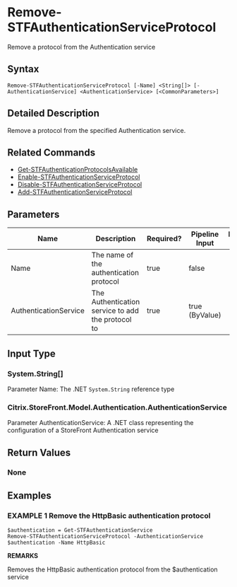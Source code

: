 ﻿# Remove-STFAuthenticationServiceProtocol

Remove a protocol from the Authentication service

## Syntax

```
Remove-STFAuthenticationServiceProtocol [-Name] <String[]> [-AuthenticationService] <AuthenticationService> [<CommonParameters>]
```

## Detailed Description

Remove a protocol from the specified Authentication service.

## Related Commands

* [Get-STFAuthenticationProtocolsAvailable](./Get-STFAuthenticationProtocolsAvailable)
* [Enable-STFAuthenticationServiceProtocol](./Enable-STFAuthenticationServiceProtocol)
* [Disable-STFAuthenticationServiceProtocol](./Disable-STFAuthenticationServiceProtocol)
* [Add-STFAuthenticationServiceProtocol](./Add-STFAuthenticationServiceProtocol)

## Parameters

| Name   | Description | Required? | Pipeline Input | Default Value |
| --- | --- | --- | --- | --- |
|Name|The name of the authentication protocol|true|false| |
|AuthenticationService|The Authentication service to add the protocol to|true|true (ByValue)| |

## Input Type

### System.String[]

Parameter Name: The .NET `System.String` reference type

### Citrix.StoreFront.Model.Authentication.AuthenticationService

Parameter AuthenticationService: A .NET class representing the configuration of a StoreFront Authentication service

## Return Values

### None

## Examples

### EXAMPLE 1 Remove the HttpBasic authentication protocol

```
$authentication = Get-STFAuthenticationService
Remove-STFAuthenticationServiceProtocol -AuthenticationService $authentication -Name HttpBasic
```

**REMARKS**

Removes the HttpBasic authentication protocol from the $authentication service
